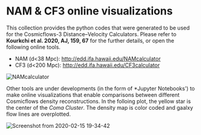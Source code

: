 # NAM \& CF3 online visualizations

This collection provides the python codes that were generated to be used for the Cosmicflows-3 Distance–Velocity Calculators. Please refer to **Kourkchi et al. 2020, AJ, 159, 67** for the further details, or open the following online tools.

   - NAM (d<38 Mpc): http://edd.ifa.hawaii.edu/NAMcalculator
   - CF3 (d<200 Mpc): http://edd.ifa.hawaii.edu/CF3calculator
   
![NAMcalculator](https://user-images.githubusercontent.com/13570487/74598174-d1164400-5029-11ea-97a5-de99e61e0c92.png)


Other tools are under developments (in the form of *Jupyter Notebooks') to make online visualizations that enable comparisons between different Cosmicflows density reconstructions. In the folloing plot, the yellow star is the center of the *Coma Cluster*. The density map is color coded and gaalxy flow lines are overplotted.

![Screenshot from 2020-02-15 19-34-42](https://user-images.githubusercontent.com/13570487/74598194-471aab00-502a-11ea-8329-d0bebe53b9be.png)

